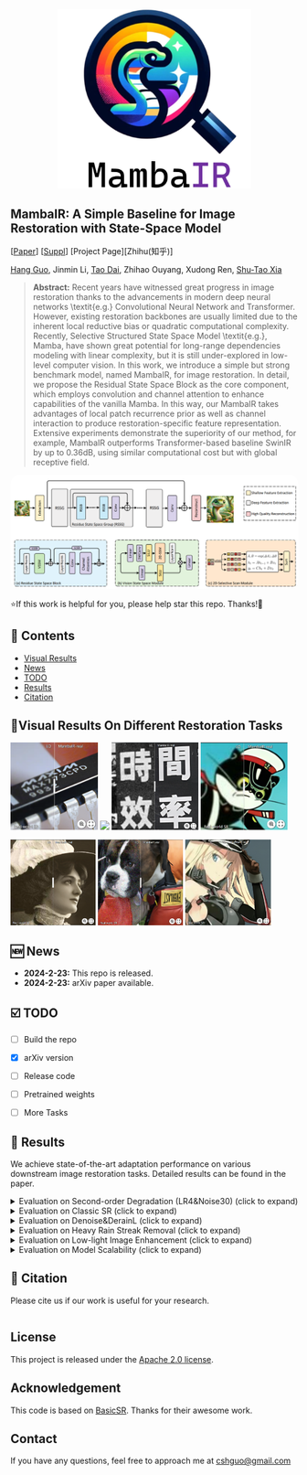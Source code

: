 <p align="center">
    <img src="assets/logo.png" width="340">
</p>

## MambaIR: A Simple Baseline for Image Restoration with State-Space Model

[[Paper](https://arxiv.org/pdf/2312.08881.pdf)]  [[Suppl]()] [Project Page][Zhihu(知乎)]


[Hang Guo](https://github.com/csguoh), Jinmin Li, [Tao Dai](https://cstaodai.com/), Zhihao Ouyang, Xudong Ren, [Shu-Tao Xia](https://scholar.google.com/citations?hl=zh-CN&user=koAXTXgAAAAJ)


> **Abstract:**  Recent years have witnessed great progress in image restoration thanks to the advancements in modern deep neural networks \textit{e.g.} Convolutional Neural Network and Transformer. However, existing restoration backbones are usually limited due to the inherent local reductive bias or quadratic computational complexity. Recently, Selective Structured State Space Model \textit{e.g.}, Mamba, have shown great potential for long-range dependencies modeling with linear complexity, but it is still under-explored in low-level computer vision. In this work, we introduce a simple but strong benchmark model, named MambaIR, for image restoration. In detail, we propose the Residual State Space Block as the core component, which employs convolution and channel attention to enhance capabilities of the vanilla Mamba. In this way, our MambaIR takes advantages of local patch recurrence prior as well as channel interaction to produce restoration-specific feature representation. Extensive experiments demonstrate the superiority of our method, for example, MambaIR outperforms Transformer-based baseline SwinIR by up to 0.36dB, using similar computational cost but with global receptive field. 


<p align="center">
    <img src="assets/pipeline.png" style="border-radius: 15px">
</p>

⭐If this work is helpful for you, please help star this repo. Thanks!🤗



## 📑 Contents

- [Visual Results](#visual_results)
- [News](#news)
- [TODO](#todo)
- [Results](#results)
- [Citation](#cite)


## <a name="visual_results"></a>:eyes:Visual Results On Different Restoration Tasks
[<img src="assets/imgsli1.png" height="153"/>](https://imgsli.com/MjI1Njk3) [<img src="assets/imgsli7.png" height="153"/>](https://imgsli.com/MjI1NzIx) [<img src="assets/imgsli5.png" height="153"/>](https://imgsli.com/MjI1NzEx) [<img src="assets/imgsli2.png" height="153"/>](https://imgsli.com/MjI1NzAw)

[<img src="assets/imgsli4.png" height="150"/>](https://imgsli.com/MjI1NzAz) [<img src="assets/imgsli3.png" height="150"/>](https://imgsli.com/MjI1NzAx) [<img src="assets/imgsli6.png" height="150"/>](https://imgsli.com/MjI1NzE2)



## <a name="news"></a> 🆕 News

- **2024-2-23:** This repo is released.
- **2024-2-23:** arXiv paper available.




## <a name="todo"></a> ☑️ TODO

- [ ] Build the repo
- [x] arXiv version
- [ ] Release code
- [ ] Pretrained weights
- [ ] More Tasks
 

## <a name="results"></a> 🥇 Results

We achieve state-of-the-art adaptation performance on various downstream image restoration tasks. Detailed results can be found in the paper.

<details>
<summary>Evaluation on Second-order Degradation (LR4&Noise30) (click to expand)</summary>

<p align="center">
  <img width="900" src="assets/SR&DN.png">
</p>
</details>


<details>
<summary>Evaluation on Classic SR (click to expand)</summary>

<p align="center">
  <img width="500" src="assets/classicSR.png">
</p>
</details>


<details>
<summary>Evaluation on Denoise&DerainL (click to expand)</summary>

<p align="center">
  <img width="500" src="assets/Dn&DRL.png">
</p>
</details>


<details>
<summary>Evaluation on Heavy Rain Streak Removal (click to expand)</summary>

<p align="center">
  <img width="500" src="assets/DRH.png">
</p>
</details>


<details>
<summary>Evaluation on Low-light Image Enhancement (click to expand)</summary>

<p align="center">
  <img width="500" src="assets/low-light.png">
</p>

</details>


<details>
<summary>Evaluation on Model Scalability (click to expand)</summary>

<p align="center">
  <img width="600" src="assets/scalabiltity.png">
</p>

</details>




## <a name="cite"></a> 🥰 Citation

Please cite us if our work is useful for your research.

```

```

## License

This project is released under the [Apache 2.0 license](LICENSE).

## Acknowledgement

This code is based on [BasicSR](https://github.com/XPixelGroup/BasicSR). Thanks for their awesome work.

## Contact

If you have any questions, feel free to approach me at cshguo@gmail.com


